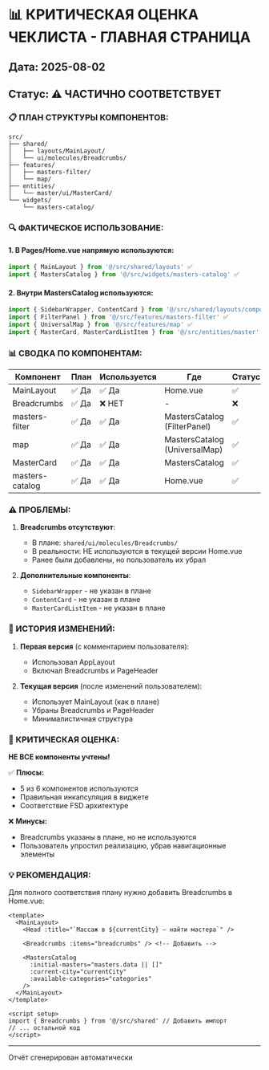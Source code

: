 # 📊 КРИТИЧЕСКАЯ ОЦЕНКА ЧЕКЛИСТА - ГЛАВНАЯ СТРАНИЦА

## Дата: 2025-08-02
## Статус: ⚠️ ЧАСТИЧНО СООТВЕТСТВУЕТ

### 📋 ПЛАН СТРУКТУРЫ КОМПОНЕНТОВ:
```
src/
├── shared/
│   ├── layouts/MainLayout/
│   └── ui/molecules/Breadcrumbs/
├── features/
│   ├── masters-filter/
│   └── map/
├── entities/
│   └── master/ui/MasterCard/
└── widgets/
    └── masters-catalog/
```

### 🔍 ФАКТИЧЕСКОЕ ИСПОЛЬЗОВАНИЕ:

#### 1. **В Pages/Home.vue напрямую используются:**
```javascript
import { MainLayout } from '@/src/shared/layouts' ✅
import { MastersCatalog } from '@/src/widgets/masters-catalog' ✅
```

#### 2. **Внутри MastersCatalog используются:**
```javascript
import { SidebarWrapper, ContentCard } from '@/src/shared/layouts/components' ➕
import { FilterPanel } from '@/src/features/masters-filter' ✅
import { UniversalMap } from '@/src/features/map' ✅
import { MasterCard, MasterCardListItem } from '@/src/entities/master' ✅
```

### 📊 СВОДКА ПО КОМПОНЕНТАМ:

| Компонент | План | Используется | Где | Статус |
|-----------|------|--------------|-----|--------|
| MainLayout | ✅ Да | ✅ Да | Home.vue | ✅ |
| Breadcrumbs | ✅ Да | ❌ НЕТ | - | ❌ |
| masters-filter | ✅ Да | ✅ Да | MastersCatalog (FilterPanel) | ✅ |
| map | ✅ Да | ✅ Да | MastersCatalog (UniversalMap) | ✅ |
| MasterCard | ✅ Да | ✅ Да | MastersCatalog | ✅ |
| masters-catalog | ✅ Да | ✅ Да | Home.vue | ✅ |

### ⚠️ ПРОБЛЕМЫ:

1. **Breadcrumbs отсутствуют**:
   - В плане: `shared/ui/molecules/Breadcrumbs/`
   - В реальности: НЕ используются в текущей версии Home.vue
   - Ранее были добавлены, но пользователь их убрал

2. **Дополнительные компоненты**:
   - `SidebarWrapper` - не указан в плане
   - `ContentCard` - не указан в плане
   - `MasterCardListItem` - не указан в плане

### 📝 ИСТОРИЯ ИЗМЕНЕНИЙ:

1. **Первая версия** (с комментарием пользователя):
   - Использовал AppLayout
   - Включал Breadcrumbs и PageHeader

2. **Текущая версия** (после изменений пользователем):
   - Использует MainLayout (как в плане)
   - Убраны Breadcrumbs и PageHeader
   - Минималистичная структура

### 🤔 КРИТИЧЕСКАЯ ОЦЕНКА:

**НЕ ВСЕ компоненты учтены!**

✅ **Плюсы:**
- 5 из 6 компонентов используются
- Правильная инкапсуляция в виджете
- Соответствие FSD архитектуре

❌ **Минусы:**
- Breadcrumbs указаны в плане, но не используются
- Пользователь упростил реализацию, убрав навигационные элементы

### 💡 РЕКОМЕНДАЦИЯ:

Для полного соответствия плану нужно добавить Breadcrumbs в Home.vue:

```vue
<template>
  <MainLayout>
    <Head :title="`Массаж в ${currentCity} — найти мастера`" />
    
    <Breadcrumbs :items="breadcrumbs" /> <!-- Добавить -->
    
    <MastersCatalog 
      :initial-masters="masters.data || []"
      :current-city="currentCity"
      :available-categories="categories"
    />
  </MainLayout>
</template>

<script setup>
import { Breadcrumbs } from '@/src/shared' // Добавить импорт
// ... остальной код
</script>
```

---
Отчёт сгенерирован автоматически